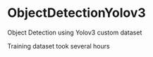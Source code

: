 # ObjectDetectionYolov3
Object Detection using Yolov3 custom dataset

Training dataset took several hours
